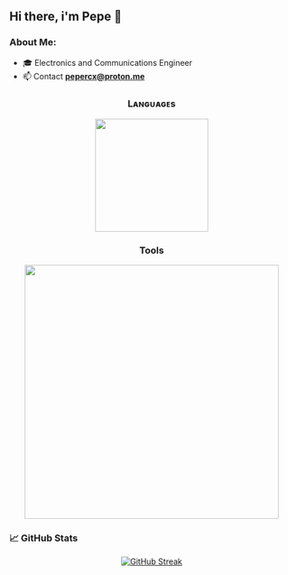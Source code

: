## Hi there, i'm Pepe 👋

### About Me:
- 🎓 Electronics and Communications Engineer
- 📫 Contact **pepercx@proton.me**

<!--Languages and Tools Section-->       
<h3 align="center">Lᴀɴɢᴜᴀɢᴇs</h3> 
<p align="center">
<img width="200px"  src="https://skillicons.dev/icons?i=py,js,ts,dart&perline=4"  />
</p>
<h3 align="center">Tools</h3>
<p align="center">
<img width="450px"  src="https://skillicons.dev/icons?i=docker,aws,redis,vscode,pycharm,postgres,nodejs,express,mongodb,firebase,supabase,vite,figma,flutter,react,godot,linux,ubuntu,debian,bash,notion,postman&perline=8"  />
</p>

### &#x1f4c8; GitHub Stats

<!--Github streak-->
<p align="center">
<a href="https://git.io/streak-stats"><img src="https://github-readme-streak-stats.herokuapp.com?user=pepercx&theme=tokyonight-duo&hide_border=true&mode=weekly" alt="GitHub Streak" /></a>
</p>

